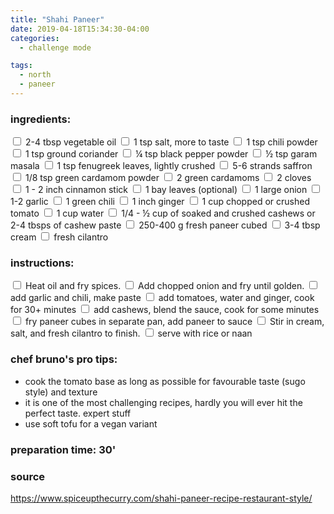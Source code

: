 ```yaml
---
title: "Shahi Paneer"
date: 2019-04-18T15:34:30-04:00
categories:
  - challenge mode

tags:
  - north
  - paneer
---
```


### ingredients:

<input type="checkbox"> 2-4 tbsp vegetable oil
<input type="checkbox"> 1 tsp salt, more to taste
<input type="checkbox"> 1 tsp  chili powder
<input type="checkbox"> 1 tsp ground coriander
<input type="checkbox"> ¼ tsp black pepper powder
<input type="checkbox"> ½ tsp garam masala
<input type="checkbox"> 1 tsp fenugreek leaves, lightly crushed
<input type="checkbox"> 5-6 strands saffron
<input type="checkbox"> 1/8 tsp green cardamom powder
<input type="checkbox"> 2 green cardamoms
<input type="checkbox"> 2 cloves
<input type="checkbox"> 1 - 2 inch cinnamon stick
<input type="checkbox"> 1 bay leaves (optional)
<input type="checkbox"> 1 large onion
<input type="checkbox"> 1-2 garlic
<input type="checkbox"> 1 green chili
<input type="checkbox"> 1 inch ginger
<input type="checkbox"> 1 cup chopped or crushed tomato
<input type="checkbox"> 1 cup water
<input type="checkbox"> 1/4 - ½ cup of soaked and crushed cashews or 2-4 tbsps of cashew paste
<input type="checkbox"> 250-400 g fresh paneer cubed
<input type="checkbox"> 3-4 tbsp cream 
<input type="checkbox"> fresh cilantro

### instructions:
<input type="checkbox"> Heat oil and fry spices.
<input type="checkbox"> Add chopped onion and fry until golden.
<input type="checkbox"> add garlic and chili, make paste
<input type="checkbox"> add tomatoes, water and ginger, cook for 30+ minutes
<input type="checkbox"> add cashews, blend the sauce,  cook for some minutes
<input type="checkbox"> fry paneer cubes in separate pan, add paneer to sauce
<input type="checkbox"> Stir in cream, salt, and fresh cilantro to finish.
<input type="checkbox"> serve with rice or naan

### chef bruno's pro tips:

- cook the tomato base as long as possible for favourable taste (sugo style) and texture
- it is one of the most challenging recipes, hardly you will ever hit the perfect taste. expert stuff
- use soft tofu for a vegan variant

### preparation time: 30'

### source

<a href="https://www.spiceupthecurry.com/shahi-paneer-recipe-restaurant-style/" target="_blank" >https://www.spiceupthecurry.com/shahi-paneer-recipe-restaurant-style/</a>


